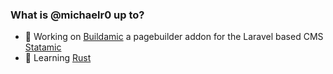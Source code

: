 ### What is @michaelr0 up to?

- 🔭 Working on [Buildamic](https://github.com/HandmadeWeb/buildamic) a pagebuilder addon for the Laravel based CMS [Statamic](https://statamic.com/)
- 🌱 Learning [Rust](https://www.rust-lang.org/)

<!--
**michaelr0/michaelr0** is a ✨ _special_ ✨ repository because its `README.md` (this file) appears on your GitHub profile.

Here are some ideas to get you started:

- 🔭 I’m currently working on ...
- 🌱 I’m currently learning ...
- 👯 I’m looking to collaborate on ...
- 🤔 I’m looking for help with ...
- 💬 Ask me about ...
- 📫 How to reach me: ...
- 😄 Pronouns: ...
- ⚡ Fun fact: ...
-->
